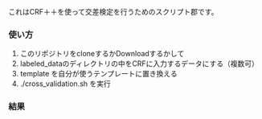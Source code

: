 これはCRF＋＋を使って交差検定を行うためのスクリプト郡です。  


### 使い方
1. このリポジトリをcloneするかDownloadするかして
2. labeled\_dataのディレクトリの中をCRFに入力するデータにする（複数可）  
3. template を自分が使うテンプレートに置き換える
4. ./cross\_validation.sh を実行

### 結果



